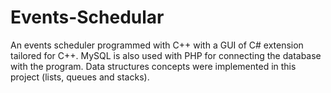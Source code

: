 # Events-Schedular
An events scheduler programmed with C++ with a GUI of C# extension tailored for C++. MySQL is also used with PHP for connecting the database with the program. Data structures concepts were implemented in this project (lists, queues and stacks).
